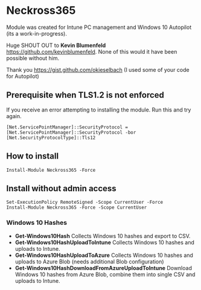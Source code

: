 # Neckross365
Module was created for Intune PC management and Windows 10 Autopilot (its a work-in-progress).


Huge SHOUT OUT to **Kevin Blumenfeld** https://github.com/kevinblumenfeld.
None of this would it have been possible without him.


Thank you https://gist.github.com/okieselbach (I used some of your code for Autopilot)

## Prerequisite when TLS1.2 is not enforced
If you receive an error attempting to installing the module. Run this and try again.
```
[Net.ServicePointManager]::SecurityProtocol = [Net.ServicePointManager]::SecurityProtocol -bor [Net.SecurityProtocolType]::Tls12
```

## How to install
```
Install-Module Neckross365 -Force
```

## Install without admin access
```
Set-ExecutionPolicy RemoteSigned -Scope CurrentUser -Force
Install-Module Neckross365 -Force -Scope CurrentUser
```

### Windows 10 Hashes
* **Get-Windows10Hash** Collects Windows 10 hashes and export to CSV.
* **Get-Windows10HashUploadToIntune** Collects Windows 10 hashes and uploads to Intune.
* **Get-Windows10HashUploadToAzure** Collects Windows 10 hashes and uploads to Azure Blob (needs additional Blob configuration)
* **Get-Windows10HashDownloadFromAzureUploadToIntune** Download Windows 10 hashes from Azure Blob, combine them into single CSV and uploads to Intune.
